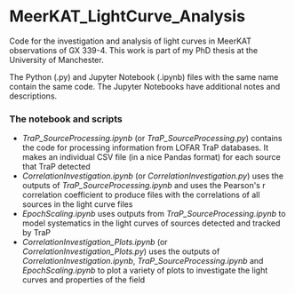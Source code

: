# MeerKAT_LightCurve_Analysis
Code for the investigation and analysis of light curves in MeerKAT observations of GX 339-4. This work is part of my PhD thesis at the University of Manchester.

The Python (.py) and Jupyter Notebook (.ipynb) files with the same name contain the same code. The Jupyter Notebooks have additional notes and descriptions.

### The notebook and scripts

<ul>
  <li><em>TraP_SourceProcessing.ipynb</em> (or <em>TraP_SourceProcessing.py</em>) contains the code for processing information from LOFAR TraP databases. It makes an individual CSV file (in a nice Pandas format) for each source that TraP detected</li>
  <li><em>CorrelationInvestigation.ipynb</em> (or <em>CorrelationInvestigation.py</em>) uses the outputs of <em>TraP_SourceProcessing.ipynb</em> and uses the Pearson's r correlation coefficient to produce files with the correlations of all sources in the light curve files</li>  
  <li><em>EpochScaling.ipynb</em> uses outputs from <em>TraP_SourceProcessing.ipynb</em> to model systematics in the light curves of sources detected and tracked by TraP</li>
  <li><em>CorrelationInvestigation_Plots.ipynb</em> (or <em>CorrelationInvestigation_Plots.py</em>) uses the outputs of <em>CorrelationInvestigation.ipynb</em>, <em>TraP_SourceProcessing.ipynb</em> and <em>EpochScaling.ipynb</em> to plot a variety of plots to investigate the light curves and properties of the field</li>  
</ul>
